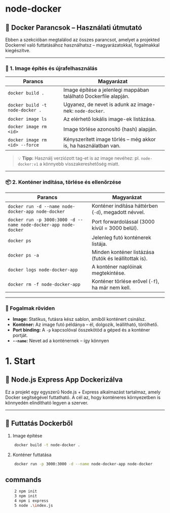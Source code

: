 # node-docker

## 🚀 Docker Parancsok – Használati útmutató

Ebben a szekcióban megtalálod az összes parancsot, amelyet a projekted Dockerrel való futtatásához használhatsz – magyarázatokkal, fogalmakkal kiegészítve.

---

### 🔧 1. Image építés és újrafelhasználás

| Parancs | Magyarázat |
|--------|-------------|
| `docker build .` | Image építése a jelenlegi mappában található Dockerfile alapján. |
| `docker build -t node-docker .` | Ugyanez, de nevet is adunk az image-nek: `node-docker`. |
| `docker image ls` | Az elérhető lokális image-ek listázása. |
| `docker image rm <id>` | Image törlése azonosító (hash) alapján. |
| `docker image rm <id> --force` | Kényszerített image törlés – még akkor is, ha használatban van. |

> 💡 **Tipp:** Használj verziózott tag-et is az image nevéhez: pl. `node-docker:v1` a könnyebb visszakereshetőség miatt.

---

### 📦 2. Konténer indítása, törlése és ellenőrzése

| Parancs | Magyarázat |
|--------|-------------|
| `docker run -d --name node-docker-app node-docker` | Konténer indítása háttérben (`-d`), megadott névvel. |
| `docker run -p 3000:3000 -d --name node-docker-app node-docker` | Port forwardolással (3000 kívül = 3000 belül). |
| `docker ps` | Jelenleg futó konténerek listája. |
| `docker ps -a` | Minden konténer listázása (futók és leállítottak is). |
| `docker logs node-docker-app` | A konténer naplóinak megtekintése. |
| `docker rm -f node-docker-app` | Konténer törlése erővel (`-f`), ha már nem kell. |

---

### 🧠 Fogalmak röviden

- **Image:** Statikus, futásra kész sablon, amiből konténert csinálsz.
- **Konténer:** Az image futó példánya – él, dolgozik, leállítható, törölhető.
- **Port binding:** A `-p` kapcsolóval összekötöd a géped és a konténer portját.
- **`--name`:** Nevet ad a konténernek – így könnyen 

# 1. Start

## 🐳 Node.js Express App Dockerizálva

Ez a projekt egy egyszerű Node.js + Express alkalmazást tartalmaz, amely Docker segítségével futtatható. A cél az, hogy konténeres környezetben is könnyedén elindítható legyen a szerver.

---

## 🚀 Futtatás Dockerből

1. Image építése

```sh
    docker build -t node-docker .
```

2. Konténer futtatása

```sh
    docker run -p 3000:3000 -d --name node-docker-app node-docker
```

## commands

```sh
    2 npm init
    3 npm init
    4 npm i express
    5 node .\index.js
```

